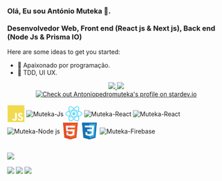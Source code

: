 ### Olá, Eu sou António Muteka 👋.<br/> <br/> Desenvolvedor Web, Front end (React js & Next js), Back end (Node Js & Prisma IO)

  
Here are some ideas to get you started:

- 🔭  Apaixonado por programação.
- 🌱  TDD, UI UX.

 <a href="https://ignite-lab.rocketseat.com.br/ticket/green/Antoniopedromuteka/share"></a>
 <div align="center">
  <a href="https://github.com/Antoniopedromuteka">
  <img height="180em" src="https://github-readme-stats.vercel.app/api?username=Antoniopedromuteka&show_icons=true&theme=cobalt&include_all_commits=true&count_private=false"/>
  <img height="180em" src="https://github-readme-stats.vercel.app/api/top-langs/?username=Antoniopedromuteka&layout=compact&langs_count=7&theme=cobalt"/>
</div>
  
<center>
    <a href="https://stardev.io/developers/Antoniopedromuteka"><img alt="Check out Antoniopedromuteka&apos;s profile on stardev.io"                       src="https://stardev.io/developers/Antoniopedromuteka/badge/languages/global.svg" /></a>  
</center>  

  
<div style="display: inline_block"><br>
  <img align="center" alt="Muteka-Js" height="40" width="40" src="https://raw.githubusercontent.com/devicons/devicon/master/icons/javascript/javascript-plain.svg">
   <img align="center" alt="Muteka-Js" height="40" width="40" src="https://upload.wikimedia.org/wikipedia/commons/4/4c/Typescript_logo_2020.svg">
  <img align="center" alt="Muteka-React" height="40" width="40" src="https://raw.githubusercontent.com/devicons/devicon/master/icons/react/react-original.svg">
    <img align="center" alt="Muteka-React" height="40" width="40" src="https://vasterra.com/blog/wp-content/uploads/2021/08/Tailwind-img.png">
    <img align="center" alt="Muteka-React" height="40" width="40" src="https://www.drupal.org/files/project-images/nextjs-icon-dark-background.png">
  <img align="center" alt="Muteka-Node js" height="40" width="40" src="https://nodejs.org/static/images/logo-hexagon-card.png" />
  
 
  <img align="center" alt="Muteka-HTML" height="40" width="40" src="https://raw.githubusercontent.com/devicons/devicon/master/icons/html5/html5-original.svg">
  <img align="center" alt="Muteka-CSS" height="40" width="40" src="https://raw.githubusercontent.com/devicons/devicon/master/icons/css3/css3-original.svg">
  <img align="center" alt="Muteka-Firebase" height="40" width="40" src="https://firebase.google.com/static/images/brand-guidelines/logo-logomark.png">
  
  


  </div>
  
   
##

<div> 
 
  <a href="https://instagram.com/pedromuteka6" target="_blank"><img src="https://img.shields.io/badge/-Instagram-%23E4405F?style=for-the-badge&logo=instagram&logoColor=white" target="_blank"></a>
  
 <a href="https://discord.gg/#1666" target="_blank"><img src="https://img.shields.io/badge/Discord-7289DA?style=for-the-badge&logo=discord&logoColor=white" target="_blank"></a> 
  <a href = "mailto:antoniomuteka2004@gmail.com"><img src="https://img.shields.io/badge/-Gmail-%23333?style=for-the-badge&logo=gmail&logoColor=white" target="_blank"></a>
  <a href="https://www.linkedin.com/in/ant%C3%B3nio-muteka-54843a229/" target="_blank"><img src="https://img.shields.io/badge/-LinkedIn-%230077B5?style=for-the-badge&logo=linkedin&logoColor=white" target="_blank"></a> 
  
</div>

  
  
